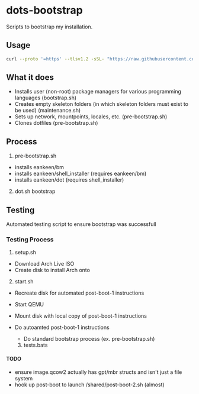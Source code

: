 # dots-bootstrap

Scripts to bootstrap my installation.

## Usage

```sh
curl --proto '=https' --tlsv1.2 -sSL- "https://raw.githubusercontent.com/eankeen/dotty-bootstrap/tree/master/pre-bootstrap.sh" | bash
```

## What it does

- Installs user (non-root) package managers for various programming languages (bootstrap.sh)
- Creates empty skeleton folders (in which skeleton folders must exist to be used) (maintenance.sh)
- Sets up network, mountpoints, locales, etc. (pre-bootstrap.sh)
- Clones dotfiles (pre-bootstrap.sh)

## Process

1. pre-bootstrap.sh

- installs eankeen/bm
- installs eankeen/shell_installer (requires eankeen/bm)
- installs eankeen/dot (requires shell_installer)

2. dot.sh bootstrap

## Testing

Automated testing script to ensure bootstrap was successfull

### Testing Process

1. setup.sh

- Download Arch Live ISO
- Create disk to install Arch onto

2. start.sh

- Recreate disk for automated post-boot-1 instructions
- Start QEMU
- Mount disk with local copy of post-boot-1 instructions
- Do autoamted post-boot-1 instructions

  - Do standard bootstrap process (ex. pre-bootstrap.sh)

  3.  tests.bats

#### TODO

- ensure image.qcow2 actually has gpt/mbr structs and isn't just a file system
- hook up post-boot to launch /shared/post-boot-2.sh (almost)
